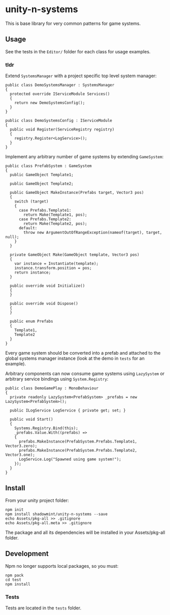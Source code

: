 # unity-n-systems

This is base library for very common patterns for game systems.

## Usage

See the tests in the `Editor/` folder for each class for usage examples.

### tldr

Extend `SystemsManager` with a project specific top level system manager:

    public class DemoSystemsManager : SystemsManager
    {
      protected override IServiceModule Services()
      {
        return new DemoSystemsConfig();
      }
    }

    public class DemoSystemsConfig : IServiceModule
    {
      public void Register(ServiceRegistry registry)
      {
        registry.Register<LogService>();
      }
    }

Implement any arbitrary number of game systems by extending `GameSystem`:

    public class PrefabSystem : GameSystem
    {
      public GameObject Template1;

      public GameObject Template2;

      public GameObject MakeInstance(Prefabs target, Vector3 pos)
      {
        switch (target)
        {
          case Prefabs.Template1:
            return Make(Template1, pos);
          case Prefabs.Template2:
            return Make(Template2, pos);
          default:
            throw new ArgumentOutOfRangeException(nameof(target), target, null);
        }
      }

      private GameObject Make(GameObject template, Vector3 pos)
      {
        var instance = Instantiate(template);
        instance.transform.position = pos;
        return instance;
      }

      public override void Initialize()
      {
      }

      public override void Dispose()
      {
      }

      public enum Prefabs
      {
        Template1,
        Template2
      }
    }

Every game system should be converted into a prefab and attached to the global systems
manager instance (look at the demo in `tests` for an example).

Arbitrary components can now consume game systems using `LazySystem` or arbitrary service
bindings using `System.Registry`:

    public class DemoGamePlay : MonoBehaviour
    {
      private readonly LazySystem<PrefabSystem> _prefabs = new LazySystem<PrefabSystem>();

      public ILogService LogService { private get; set; }

      public void Start()
      {
        Systems.Registry.Bind(this);
        _prefabs.Value.With((prefabs) =>
        {
          prefabs.MakeInstance(PrefabSystem.Prefabs.Template1, Vector3.zero);
          prefabs.MakeInstance(PrefabSystem.Prefabs.Template2, Vector3.one);
          LogService.Log("Spawned using game system!");
        });
      }
    }

## Install

From your unity project folder:

    npm init
    npm install shadowmint/unity-n-systems --save
    echo Assets/pkg-all >> .gitignore
    echo Assets/pkg-all.meta >> .gitignore

The package and all its dependencies will be installed in
your Assets/pkg-all folder.

## Development

Npm no longer supports local packages, so you must:

    npm pack
    cd test
    npm install

### Tests

Tests are located in the `tests` folder.
